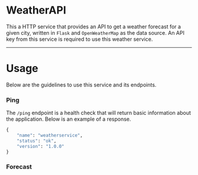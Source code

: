 # WeatherAPI

This a HTTP service that provides an API to get a weather forecast for a given city, written in `Flask` and
`OpenWeatherMap` as the data source. An API key from this service is required to use this weather service.

---

# Usage

Below are the guidelines to use this service and its endpoints.

### Ping

The `/ping` endpoint is a health check that will return basic information about the application. Below is an
example of a response.

```python
{
    "name": "weatherservice",
    "status": "ok",
    "version": "1.0.0"
}
```

### Forecast